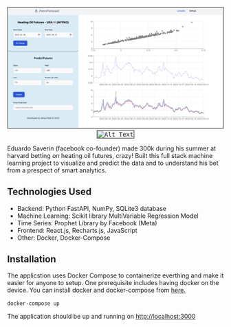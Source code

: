 <p align="center">
  <kbd>
    <img src="./petroforecast.png" alt="Alt Text" width="500" style="border: 2px solid gray">
  </kbd>
  <kbd>
    <img src="./edverdo.gif" alt="Alt Text" width="310" style="border: 2px solid gray">
  </kbd>
</p>

Eduardo Saverin (facebook co-founder) made 300k during his summer at harvard betting on heating oil futures, crazy! Built this full stack machine learning project to visualize and predict the data and to understand his bet from a prespect of smart analytics.

## Technologies Used

- Backend: Python FastAPI, NumPy, SQLite3 database
- Machine Learning: Scikit library MultiVariable Regression Model
- Time Series: Prophet Library by Facebook (Meta)
- Frontend: React.js, Recharts.js, JavaScript
- Other: Docker, Docker-Compose

## Installation

The applicstion uses Docker Compose to containerize everthing and make it easier for anyone to setup. One prerequisite includes having docker on the device. You can install docker and docker-compose from [here.](https://www.docker.com/products/docker-desktop/)

```shell
docker-compose up
```

The application should be up and running on [http://localhost:3000](http://localhost:3000)
